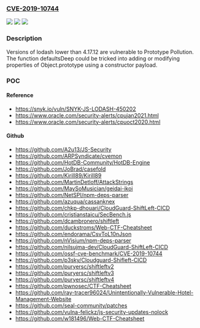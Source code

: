 ### [CVE-2019-10744](https://cve.mitre.org/cgi-bin/cvename.cgi?name=CVE-2019-10744)
![](https://img.shields.io/static/v1?label=Product&message=lodash&color=blue)
![](https://img.shields.io/static/v1?label=Version&message=n%2Fa&color=blue)
![](https://img.shields.io/static/v1?label=Vulnerability&message=Prototype%20Pollution&color=brighgreen)

### Description

Versions of lodash lower than 4.17.12 are vulnerable to Prototype Pollution. The function defaultsDeep could be tricked into adding or modifying properties of Object.prototype using a constructor payload.

### POC

#### Reference
- https://snyk.io/vuln/SNYK-JS-LODASH-450202
- https://www.oracle.com/security-alerts/cpujan2021.html
- https://www.oracle.com/security-alerts/cpuoct2020.html

#### Github
- https://github.com/A2u13/JS-Security
- https://github.com/ARPSyndicate/cvemon
- https://github.com/HotDB-Community/HotDB-Engine
- https://github.com/JoBrad/casefold
- https://github.com/Kirill89/Kirill89
- https://github.com/MartinDetloff/AttackStrings
- https://github.com/MaySoMusician/geidai-ikoi
- https://github.com/NetSPI/npm-deps-parser
- https://github.com/azuqua/cassanknex
- https://github.com/chkp-dhouari/CloudGuard-ShiftLeft-CICD
- https://github.com/cristianstaicu/SecBench.js
- https://github.com/dcambronero/shiftleft
- https://github.com/duckstroms/Web-CTF-Cheatsheet
- https://github.com/endorama/CsvToL10nJson
- https://github.com/nVisium/npm-deps-parser
- https://github.com/nilsujma-dev/CloudGuard-ShiftLeft-CICD
- https://github.com/ossf-cve-benchmark/CVE-2019-10744
- https://github.com/p3sky/Cloudguard-Shifleft-CICD
- https://github.com/puryersc/shiftleftv2
- https://github.com/puryersc/shiftleftv3
- https://github.com/puryersc/shiftleftv4
- https://github.com/pwnosec/CTF-Cheatsheet
- https://github.com/ray-tracer96024/Unintentionally-Vulnerable-Hotel-Management-Website
- https://github.com/seal-community/patches
- https://github.com/vulna-felickz/js-security-updates-nolock
- https://github.com/w181496/Web-CTF-Cheatsheet

